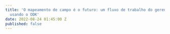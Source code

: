 ```yaml
---
title: 'O mapeamento de campo é o futuro: um fluxo de trabalho do gerenciador de tarefas
  usando o ODK'
date: 2022-08-24 01:45:00 Z
published: false
---
```


